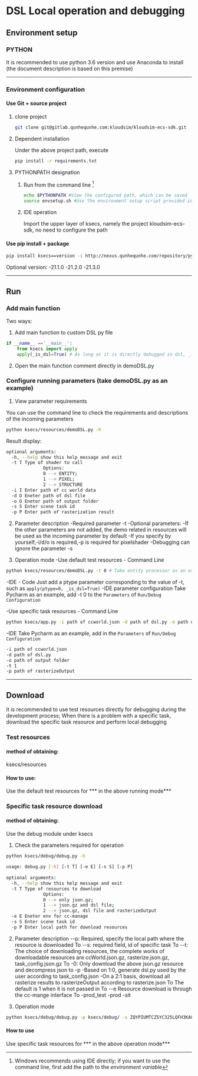 # DSL Local operation and debugging

<!-- toc -->

## Environment setup

### PYTHON

It is recommended to use python 3.6 version and use Anaconda to install (the document description is based on this premise)

----

### Environment configuration

#### Use Git + source project

1. clone project

   ```bash
   git clone git@gitlab.qunhequnhe.com:kloudsim/kloudsim-ecs-sdk.git
   ```

2. Dependent installation

   Under the above project path, execute

   ```bash
   pip install -r requirements.txt
   ```

3. PYTHONPATH designation

   1. Run from the command line [^win]

      ```bash
      echo $PYTHONPATH #View the configured path, which can be saved
      source envsetup.sh #Use the environment setup script provided in the project, and specify the path as the superior of ksecs, such as kloudsim-ecs-sdk, or use the export statement directly
      ```
      [^win]: Windows recommends using IDE directly; if you want to use the command line, first add the path to the *environment variable*

   2. IDE operation

      Import the upper layer of ksecs, namely the project kloudsim-ecs-sdk, no need to configure the path

#### Use pip install + package
```bash
pip install ksecs==version -i http://nexus.qunhequnhe.com/repository/pypi-qunhe/simple --trusted-host nexus.qunhequnhe.com
```
Optional version:
-21.1.0
-21.2.0
-21.3.0

----

## Run

### Add main function

Two ways:

1. Add main function to custom DSL py file
```python
if __name__ =='__main__':
    from ksecs import apply
    apply(_is_dsl=True) # As long as it is directly debugged in dsl, _is_dsl is True. If you want to directly use the demo data in resources,
```
2. Open the main function comment directly in demoDSL.py


### Configure running parameters (take demoDSL.py as an example)

1. View parameter requirements

You can use the command line to check the requirements and descriptions of the incoming parameters
```bash
python ksecs/resources/demoDSL.py -h
```
Result display:
```bash
optional arguments:
  -h, --help show this help message and exit
  -t T Type of shader to call
              Options:
              0 --> ENTITY;
              1 --> PIXEL;
              2 --> STRUCTURE
  -i I Enter path of cc world data
  -d D Eneter path of dsl file
  -o O Eneter path of output folder
  -s S Enter scene task id
  -p P Enter path of rasterization result
```

2. Parameter description
-Required parameter -t
-Optional parameters:
-If the other parameters are not added, the demo related in resources will be used as the incoming parameter by default
-If you specify by yourself,-i/d/o is required,-p is required for pixelshader
-Debugging can ignore the parameter -s

3. Operation mode
-Use default test resources
		- Command Line
```bash
python ksecs/resources/demoDSL.py -t 0 # Take entity processor as an example
```
-IDE
			- Code
Just add a ptype parameter corresponding to the value of -t, such as `apply(ptype=0, _is_dsl=True)`
-IDE parameter configuration
Take Pycharm as an example, add -t 0 to the `Parameters` of `Run/Debug Configuration`

-Use specific task resources
		- Command Line
```bash
python ksecs/app.py -i path of ccworld.json -d path of dsl.py -o path of output folder -t 1 -p path of rasterizeOutput # Take pixel processor as an example
```
-IDE
Take Pycharm as an example, add in the `Parameters` of `Run/Debug Configuration`
```bash
-i path of ccworld.json
-d path of dsl.py
-o path of output folder
-t 1
-p path of rasterizeOutput
```
----
## Download

It is recommended to use test resources directly for debugging during the development process;
When there is a problem with a specific task, download the specific task resource and perform local debugging

### Test resources

#### method of obtaining:
ksecs/resources

#### How to use:
Use the default test resources for *** in the above running mode***

### Specific task resource download

#### method of obtaining:
Use the debug module under ksecs
1. Check the parameters required for operation

```bash
python ksecs/debug/debug.py -h
 
usage: debug.py [-h] [-t T] [-e E] [-s S] [-p P]
 
optional arguments:
  -h, --help show this help message and exit
  -t T Type of resources to download
              Options:
              0 --> only json.gz;
              1 --> json.gz and dsl file;
              2 --> json.gz, dsl file and rasterizeOutput
  -e E Eneter env for cc-manage
  -s S Enter scene task id
  -p P Enter local path for download resources
```
2. Parameter description
--p: Required, specify the local path where the resource is downloaded
To
--s: required field, id of specific task
To
--t: The choice of downloading resources, the complete works of downloadable resources are ccWorld.json.gz, rasterize.json.gz, task_config.json.gz
To
-0: Only download the above json.gz resource and decompress json to -p
-Based on 1:0, generate dsl.py used by the user according to task_config.json
-On a 2:1 basis, download all rasterize results to rasterizeOutput according to rasterize.json
To
The default is 1 when it is not passed in
To
--e Resource download is through the cc-mange interface
To
-prod_test
-prod
-sit

3. Operation mode
```bash
python ksecs/debug/debug.py -p ksecs/debug/ -s ZQYPIUMTCZ5YC325LQFH3KA8_0 -e prod_test -t 2
```
#### How to use
Use specific task resources for *** in the above operation mode***